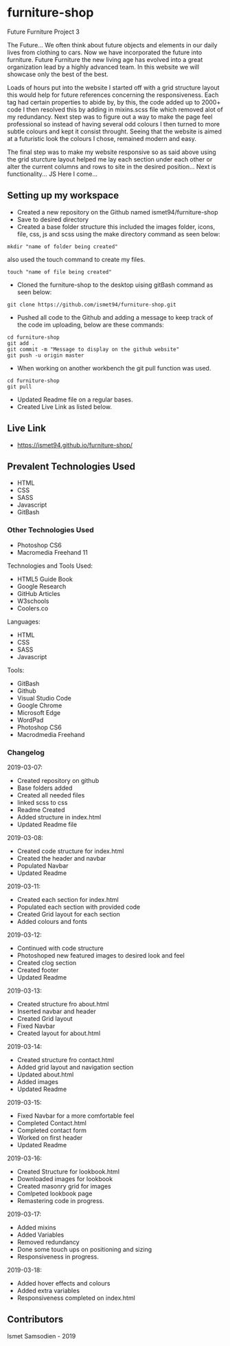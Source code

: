 # furniture-shop
Future Furniture Project 3

The Future... We often think about future objects and elements in our daily lives from clothing to cars. Now we have incorporated the future into furniture. Future Furniture the new living age has evolved into a great organization lead by a highly advanced team. In this website we will showcase only the best of the best.

Loads of hours put into the website I started off with a grid structure layout this would help for future references concerning the responsiveness. Each tag had certain properties to abide by, by this, the code added up to 2000+ code I then resolved this by adding in mixins.scss file which removed alot of my redundancy. 
Next step was to figure out a way to make the page feel professional so instead of having several odd colours I then turned to more subtle colours and kept it consist throught. Seeing that the website is aimed at a futuristic look the colours I chose, remained modern and easy.

The final step was to make my website responsive so as said above using the grid sturcture layout helped me lay each section under each other or alter the current columns and rows to site in the desired position... Next is functionality... JS Here I come...

## Setting up my workspace

- Created a new repository on the Github named ismet94/furniture-shop
- Save to desired directory
- Created a base folder structure this included the images folder, icons, file, css, js and scss using the make directory command as seen below:
```
mkdir "name of folder being created"
```
also used the touch command to create my files.
```
touch "name of file being created"
```
- Cloned the furniture-shop to the desktop uising gitBash command as seen below:
```
git clone https://github.com/ismet94/furniture-shop.git

```
- Pushed all code to the Github and adding a message to keep track of the code im uploading, below are these commands:
```
cd furniture-shop
git add .
git commit -m "Message to display on the github website"
git push -u origin master

```
- When working on another workbench the git pull function was used.
```
cd furniture-shop
git pull

```
- Updated Readme file on a regular bases.
- Created Live Link as listed below.


## Live Link

- https://ismet94.github.io/furniture-shop/

## Prevalent Technologies Used

- HTML
- CSS
- SASS
- Javascript
- GitBash

### Other Technologies Used

- Photoshop CS6
- Macromedia Freehand 11
 

Technologies and Tools Used:

- HTML5 Guide Book
- Google Research
- GitHub Articles
- W3schools
- Coolers.co

Languages:

- HTML
- CSS
- SASS
- Javascript


Tools:

- GitBash
- Github
- Visual Studio Code
- Google Chrome
- Microsoft Edge
- WordPad
- Photoshop CS6
- Macrodmedia Freehand

### Changelog

2019-03-07:
- Created repository on github
- Base folders added
- Created all needed files
- linked scss to css
- Readme Created 
- Added structure in index.html
- Updated Readme file

2019-03-08:
- Created code structure for index.html
- Created the header and navbar
- Populated Navbar
- Updated Readme

2019-03-11:
- Created each section for index.html
- Populated each section with provided code
- Created Grid layout for each section
- Added colours and fonts

2019-03-12:
- Continued with code structure
- Photoshoped new featured images to desired look and feel
- Created clog section
- Created footer
- Updated Readme

2019-03-13:
- Created structure fro about.html
- Inserted navbar and header
- Created Grid layout 
- Fixed Navbar
- Created layout for about.html

2019-03-14:
- Created structure fro contact.html
- Added grid layout and navigation section
- Updated about.html
- Added images
- Updated Readme

2019-03-15:
- Fixed Navbar for a more comfortable feel
- Completed Contact.html
- Completed contact form
- Worked on first header
- Updated Readme

2019-03-16:
- Created Structure for lookbook.html
- Downloaded images for lookbook
- Created masonry grid for images
- Comlpeted lookbook page
- Remastering code in progress.

2019-03-17:
- Added mixins
- Added Variables
- Removed redundancy
- Done some touch ups on positioning and sizing
- Responsiveness in progress.

2019-03-18:
- Added hover effects and colours
- Added extra variables
- Responsiveness completed on index.html


## Contributors

Ismet Samsodien - 2019






